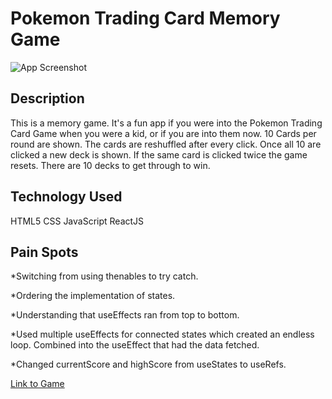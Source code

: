 # Pokemon Trading Card Memory Game

![App Screenshot](https://imgur.com/T4a6kOI)

## Description

This is a memory game. It's a fun app if you were into the Pokemon Trading Card Game when you were a kid, or if you are into them now. 10 Cards per round are shown. The cards are reshuffled after every click. Once all 10 are clicked a new deck is shown. If the same card is clicked twice the game resets. There are 10 decks to get through to win.

## Technology Used

HTML5
CSS
JavaScript
ReactJS

## Pain Spots

\*Switching from using thenables to try catch.

\*Ordering the implementation of states.

\*Understanding that useEffects ran from top to bottom.

\*Used multiple useEffects for connected states which created an endless loop. Combined into the useEffect that had the data fetched.

\*Changed currentScore and highScore from useStates to useRefs.

[Link to Game](https://threehundo.github.io/pokemon-tcg-memory-game/)
